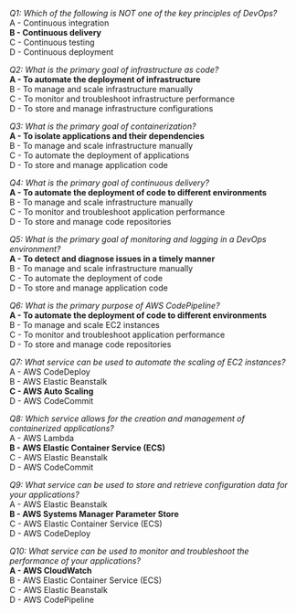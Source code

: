 _Q1: Which of the following is NOT one of the key principles of DevOps?_<br>
A - Continuous integration<br>
**B - Continuous delivery**<br>
C - Continuous testing<br>
D - Continuous deployment

_Q2: What is the primary goal of infrastructure as code?_<br>
**A - To automate the deployment of infrastructure**<br>
B - To manage and scale infrastructure manually<br>
C - To monitor and troubleshoot infrastructure performance<br>
D - To store and manage infrastructure configurations

_Q3: What is the primary goal of containerization?_<br>
**A - To isolate applications and their dependencies**<br>
B - To manage and scale infrastructure manually<br>
C - To automate the deployment of applications<br>
D - To store and manage application code

_Q4: What is the primary goal of continuous delivery?_<br>
**A - To automate the deployment of code to different environments**<br>
B - To manage and scale infrastructure manually<br>
C - To monitor and troubleshoot application performance<br>
D - To store and manage code repositories

_Q5: What is the primary goal of monitoring and logging in a DevOps environment?_<br>
**A - To detect and diagnose issues in a timely manner**<br>
B - To manage and scale infrastructure manually<br>
C - To automate the deployment of code<br>
D - To store and manage application code

_Q6: What is the primary purpose of AWS CodePipeline?_<br>
**A - To automate the deployment of code to different environments**<br>
B - To manage and scale EC2 instances<br>
C - To monitor and troubleshoot application performance<br>
D - To store and manage code repositories

_Q7: What service can be used to automate the scaling of EC2 instances?_<br>
A - AWS CodeDeploy<br>
B - AWS Elastic Beanstalk<br>
**C - AWS Auto Scaling**<br>
D - AWS CodeCommit

_Q8: Which service allows for the creation and management of containerized applications?_<br>
A - AWS Lambda<br>
**B - AWS Elastic Container Service (ECS)**<br>
C - AWS Elastic Beanstalk<br>
D - AWS CodeCommit

_Q9: What service can be used to store and retrieve configuration data for your applications?_<br>
A - AWS Elastic Beanstalk<br>
**B - AWS Systems Manager Parameter Store**<br>
C - AWS Elastic Container Service (ECS)<br>
D - AWS CodeDeploy

_Q10: What service can be used to monitor and troubleshoot the performance of your applications?_<br>
**A - AWS CloudWatch**<br>
B - AWS Elastic Container Service (ECS)<br>
C - AWS Elastic Beanstalk<br>
D - AWS CodePipeline
